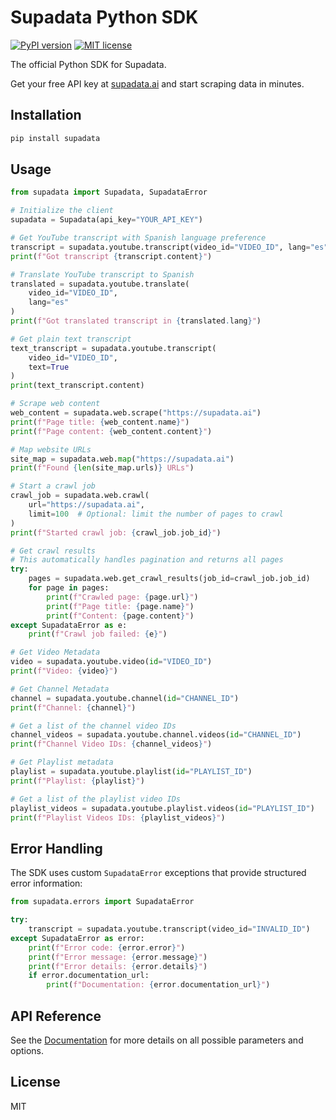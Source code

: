 # Supadata Python SDK

[![PyPI version](https://badge.fury.io/py/supadata.svg)](https://badge.fury.io/py/supadata)
[![MIT license](https://img.shields.io/badge/license-MIT-brightgreen.svg?style=flat)](http://opensource.org/licenses/MIT)

The official Python SDK for Supadata.

Get your free API key at [supadata.ai](https://supadata.ai) and start scraping data in minutes.

## Installation

```bash
pip install supadata
```

## Usage

```python
from supadata import Supadata, SupadataError

# Initialize the client
supadata = Supadata(api_key="YOUR_API_KEY")

# Get YouTube transcript with Spanish language preference
transcript = supadata.youtube.transcript(video_id="VIDEO_ID", lang="es")
print(f"Got transcript {transcript.content}")

# Translate YouTube transcript to Spanish
translated = supadata.youtube.translate(
    video_id="VIDEO_ID",
    lang="es"
)
print(f"Got translated transcript in {translated.lang}")

# Get plain text transcript
text_transcript = supadata.youtube.transcript(
    video_id="VIDEO_ID",
    text=True
)
print(text_transcript.content)

# Scrape web content
web_content = supadata.web.scrape("https://supadata.ai")
print(f"Page title: {web_content.name}")
print(f"Page content: {web_content.content}")

# Map website URLs
site_map = supadata.web.map("https://supadata.ai")
print(f"Found {len(site_map.urls)} URLs")

# Start a crawl job
crawl_job = supadata.web.crawl(
    url="https://supadata.ai",
    limit=100  # Optional: limit the number of pages to crawl
)
print(f"Started crawl job: {crawl_job.job_id}")

# Get crawl results
# This automatically handles pagination and returns all pages
try:
    pages = supadata.web.get_crawl_results(job_id=crawl_job.job_id)
    for page in pages:
        print(f"Crawled page: {page.url}")
        print(f"Page title: {page.name}")
        print(f"Content: {page.content}")
except SupadataError as e:
    print(f"Crawl job failed: {e}")

# Get Video Metadata
video = supadata.youtube.video(id="VIDEO_ID")
print(f"Video: {video}")

# Get Channel Metadata
channel = supadata.youtube.channel(id="CHANNEL_ID")
print(f"Channel: {channel}")

# Get a list of the channel video IDs
channel_videos = supadata.youtube.channel.videos(id="CHANNEL_ID")
print(f"Channel Video IDs: {channel_videos}")

# Get Playlist metadata
playlist = supadata.youtube.playlist(id="PLAYLIST_ID")
print(f"Playlist: {playlist}")

# Get a list of the playlist video IDs
playlist_videos = supadata.youtube.playlist.videos(id="PLAYLIST_ID")
print(f"Playlist Videos IDs: {playlist_videos}")
```

## Error Handling

The SDK uses custom `SupadataError` exceptions that provide structured error information:

```python
from supadata.errors import SupadataError

try:
    transcript = supadata.youtube.transcript(video_id="INVALID_ID")
except SupadataError as error:
    print(f"Error code: {error.error}")
    print(f"Error message: {error.message}")
    print(f"Error details: {error.details}")
    if error.documentation_url:
        print(f"Documentation: {error.documentation_url}")
```

## API Reference

See the [Documentation](https://supadata.ai/documentation) for more details on all possible parameters and options.

## License

MIT
